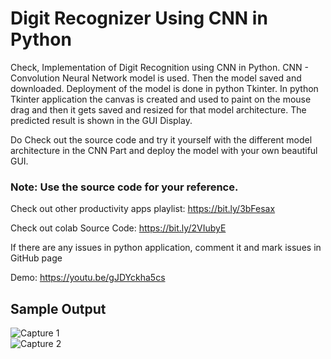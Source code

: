 # Digit Recognizer Using CNN in Python

Check, Implementation of Digit Recognition using CNN in Python. CNN - Convolution Neural Network model is used. 
Then the model saved and downloaded. Deployment of the model is done in python Tkinter.
In python Tkinter application the canvas is created and used to paint on the mouse drag and
then it gets saved and resized for that model architecture. The predicted result is shown in 
the GUI Display.

Do Check out the source code and try it yourself with the different model architecture in the 
CNN Part and deploy the model with your own beautiful GUI. 

### Note: Use the source code for your reference.

Check out other productivity apps playlist: https://bit.ly/3bFesax

Check out colab Source Code: https://bit.ly/2VIubyE

If there are any issues in python application, comment it and mark issues in GitHub page

Demo: https://youtu.be/gJDYckha5cs
  
## Sample Output
![Capture 1](https://user-images.githubusercontent.com/29236082/79962466-b3d87880-84a5-11ea-9e56-6e23dd32431d.JPG)<br>
![Capture 2](https://user-images.githubusercontent.com/29236082/79962470-b509a580-84a5-11ea-9e66-3b47d236f7e6.JPG)
